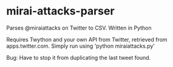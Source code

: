 # mirai-attacks-parser
Parses @miraiattacks on Twitter to CSV. Written in Python

Requires Twython and your own API from Twitter, retrieved from apps.twitter.com.
Simply run using 'python miraiattacks.py'

Bug: Have to stop it from duplicating the last tweet found.
